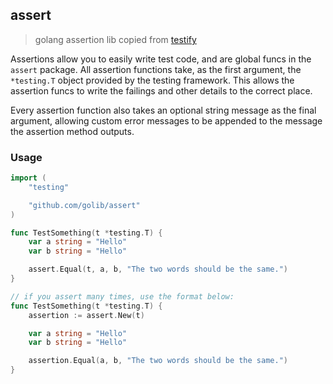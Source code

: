 ## assert

> golang assertion lib copied from [testify](https://github.com/stretchr/testify)

Assertions allow you to easily write test code, and are global funcs in the `assert` package.
All assertion functions take, as the first argument, the `*testing.T` object provided by the
testing framework. This allows the assertion funcs to write the failings and other details to
the correct place.

Every assertion function also takes an optional string message as the final argument,
allowing custom error messages to be appended to the message the assertion method outputs.


### Usage

```go
import (
    "testing"

    "github.com/golib/assert"
)

func TestSomething(t *testing.T) {
    var a string = "Hello"
    var b string = "Hello"

    assert.Equal(t, a, b, "The two words should be the same.")
}

// if you assert many times, use the format below:
func TestSomething(t *testing.T) {
    assertion := assert.New(t)

    var a string = "Hello"
    var b string = "Hello"

    assertion.Equal(a, b, "The two words should be the same.")
}
```
